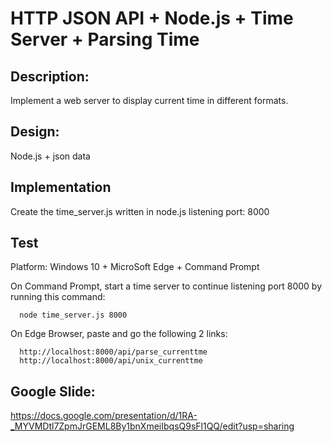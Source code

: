 # HTTP JSON API + Node.js + Time Server + Parsing Time

## Description:
   Implement a web server to display current time in different formats.
## Design:
   Node.js + json data
   
## Implementation
  Create the time_server.js written in node.js
      listening port: 8000
      
## Test
  Platform: Windows 10 + MicroSoft Edge + Command Prompt
  
  On Command Prompt, start a time server to continue listening port 8000 by running this command:
  
      node time_server.js 8000
  
  On Edge Browser, paste and go the following 2 links:
  
      http://localhost:8000/api/parse_currenttme
      http://localhost:8000/api/unix_currenttme
      
      
## Google Slide:
https://docs.google.com/presentation/d/1RA-_MYVMDtl7ZpmJrGEML8By1bnXmeiIbqsQ9sFl1QQ/edit?usp=sharing

